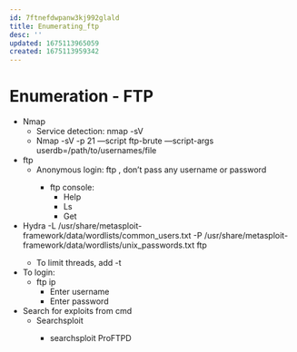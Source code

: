 ```yaml
---
id: 7ftnefdwpanw3kj992glald
title: Enumerating_ftp
desc: ''
updated: 1675113965059
created: 1675113959342
---
```

# Enumeration - FTP

* Nmap
    * Service detection: nmap <ip> -sV
    * Nmap <ip> -sV -p 21 —script ftp-brute —script-args userdb=/path/to/usernames/file
* ftp 
    * Anonymous login: ftp <ip>, don’t pass any username or password
        * ftp console:
            * Help
            * Ls
            * Get <file>
* Hydra -L /usr/share/metasploit-framework/data/wordlists/common_users.txt -P /usr/share/metasploit-framework/data/wordlists/unix_passwords.txt <ip> ftp
    * To limit threads, add -t <threads>
* To login:
    * ftp ip
        * Enter username
        * Enter password
* Search for exploits from cmd
    * Searchsploit <keyword> 
        * searchsploit ProFTPD
